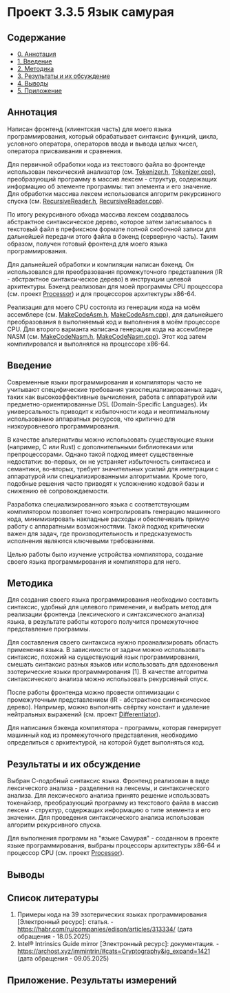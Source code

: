 # Проект 3.3.5 Язык самурая

## Содержание
- [0. Аннотация](#аннотация)
- [1. Введение](#введение)
- [2. Методика](#методика)
- [3. Результаты и их обсуждение](#результаты-и-их-обсуждение)
- [4. Выводы](#выводы)
- [5. Приложение](#приложение)

## Аннотация

Написан фронтенд (клиентская часть) для моего языка программирования, который обрабатывает синтаксис функций, цикла, условного оператора, операторов ввода и вывода целых чисел, оператора присваивания и сравнения.

Для первичной обработки кода из текстового файла во фронтенде использован лексический анализатор (см. [Tokenizer.h](/frontend/hdr/Tokenizer.h), [Tokenizer.cpp](/frontend/src/Tokenizer.cpp)), преобразующий программу в массив лексем - структур, содержащих информацию об элементе программы: тип элемента и его значение. Для обработки массива лексем использовался алгоритм рекурсивного спуска (см. [RecursiveReader.h](/frontend/hdr/RecursiveReader.h), [RecursiveReader.cpp](/frontend/src/RecursiveReader.cpp)). 

По итогу рекурсивного обхода массива лексем создавалось абстрактное синтаксическое дерево, которое затем записывалось в текстовый файл в префиксном формате полной скобочной записи для дальнейшей передачи этого файла в бэкенд (серверную часть). Таким образом, получен готовый фронтенд для моего языка программирования.

Для дальнейшей обработки и компиляции написан бэкенд. Он использовался для преобразования промежуточного представления (IR - абстрактное синтаксическое дерево) в инструкции целевой архитектуры. Бэкенд реализован для моей программы CPU процессора (см. проект [Processor](https://github.com/RTCupid/Proccessor)) и для процессоров архитектуры x86-64. 

Реализация для моего CPU состояла из генерации кода на моём ассемблере (см. [MakeCodeAsm.h](/backend/hdr/MakeCodeAsm.h), [MakeCodeAsm.cpp](/backend/MakeCodeAsm.cpp)), для дальнейшего преобразования в выполняемый код и выполнения в моём процессоре CPU. Для второго варианта написана генерация кода на ассемблере NASM (см. [MakeCodeNasm.h](/x86_64_backend/hdr/MakeCodeNasm.h), [MakeCodeNasm.cpp](/x86_64_backend/MakeCodeNasm.cpp)). Этот код затем компилировался и выполнялся на процессоре x86-64. 

## Введение

Современные языки программирования и компиляторы часто не учитывают специфические требования узкоспециализированных задач, таких как высокоэффективные вычисления, работа с аппаратурой или предметно-ориентированные DSL (Domain-Specific Languages). Их универсальность приводит к избыточности кода и неоптимальному использованию аппаратных ресурсов, что критично для низкоуровневого программирования.

В качестве альтернативы можно использовать существующие языки (например, C или Rust) с дополнительными библиотеками или препроцессорами. Однако такой подход имеет существенные недостатки: во-первых, он не устраняет избыточность синтаксиса и семантики, во-вторых, требует значительных усилий для интеграции с аппаратурой или специализированными алгоритмами. Кроме того, подобные решения часто приводят к усложнению кодовой базы и снижению её сопровождаемости.

Разработка специализированного языка с соответствующим компилятором позволяет точно контролировать генерацию машинного кода, минимизировать накладные расходы и обеспечивать прямую работу с аппаратными возможностями. Такой подход критически важен для задач, где производительность и предсказуемость исполнения являются ключевыми требованиями.

Целью работы было изучение устройства компилятора, создание своего языка программирования и компилятора для него.

## Методика

Для создания своего языка программирования необходимо составить синтаксис, удобный для целевого применения, и выбрать метод для реализации фронтенда (лексического и синтаксического анализа) языка, в результате работы которого получится промежуточное представление программы. 

Для составления своего синтаксиса нужно проанализировать область применения языка. В зависимости от задачи можно использовать синтаксис, похожий на существующий язык программирования, смешать синтаксис разных языков или использовать для вдохновения эзотерические языки программирования [1]. В качестве алгоритма синтаксического анализа можно использовать рекурсивный спуск.

После работы фронтенда можно провести оптимизации с промежуточным представлением (IR - абстрактное синтаксическое дерево). Например, можно выполнить свёртку констант и удаление нейтральных выражений (см. проект [Differentiator](https://github.com/RTCupid/Differentiator)).

Для написания бэкенда компилятора - программы, которая генерирует машинный код из промежуточного представления, необходимо определиться с архитектурой, на которой будет выполняться код.

## Результаты и их обсуждение

Выбран С-подобный синтаксис языка. Фронтенд реализован в виде лексического анализа - разделения на лексемы, и синтаксического анализа. Для лексического анализа принято решение использовать токенайзер, преобразующий программу из текстового файла в массив лексем - структур, содержащих информацию о типе элемента и его значении. Для проведения синтаксического анализа использован алгоритм рекурсивного спуска.

Для выполнения программ на "языке Самурая" - созданном в проекте языке программирования, выбраны процессоры архитектуры x86-64 и процессор CPU (см. проект [Processor](https://github.com/RTCupid/Proccessor)).

## Выводы

## Список литературы

1.  Примеры кода на 39 эзотерических языках программирования [Электронный ресурс]: статья. - https://habr.com/ru/companies/edison/articles/313334/ (дата обращения - 18.05.2025)
2.  Intel® Intrinsics Guide mirror [Электронный ресурс]: документация. - https://archost.xyz/immintrin/#cats=Cryptography&ig_expand=1421 (дата обращения - 09.05.2025)

## Приложение. Результаты измерений 


